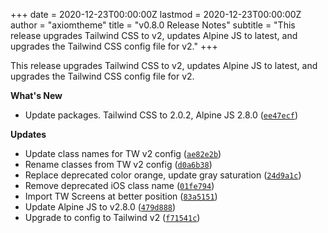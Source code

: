 +++
date = 2020-12-23T00:00:00Z
lastmod = 2020-12-23T00:00:00Z
author = "axiomtheme"
title = "v0.8.0 Release Notes"
subtitle = "This release upgrades Tailwind CSS to v2, updates Alpine JS to latest, and upgrades the Tailwind CSS config file for v2."
+++

This release upgrades Tailwind CSS to v2, updates Alpine JS to latest, and upgrades the Tailwind CSS config file for v2.

**What's New**

- Update packages. Tailwind CSS to 2.0.2, Alpine JS 2.8.0 ([`ee47ecf`](https://github.com/marketempower/axiom/commit/ee47ecf))

**Updates**

- Update class names for TW v2 config ([`ae82e2b`](https://github.com/marketempower/axiom/commit/ae82e2b))
- Rename classes from TW v2 config ([`d0a6b38`](https://github.com/marketempower/axiom/commit/d0a6b38))
- Replace deprecated color orange, update gray saturation ([`24d9a1c`](https://github.com/marketempower/axiom/commit/24d9a1c))
- Remove deprecated iOS class name ([`01fe794`](https://github.com/marketempower/axiom/commit/01fe794))
- Import TW Screens at better position ([`83a5151`](https://github.com/marketempower/axiom/commit/83a5151))
- Update Alpine JS to v2.8.0 ([`479d888`](https://github.com/marketempower/axiom/commit/479d888))
- Upgrade to config to Tailwind v2 ([`f71541c`](https://github.com/marketempower/axiom/commit/f71541c))
